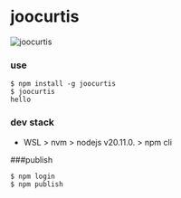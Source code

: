 # joocurtis

![joocurtis](https://upload.wikimedia.org/wikipedia/commons/thumb/a/a7/Two_3U_CubeSats.jpg/495px-Two_3U_CubeSats.jpg)


### use
```
$ npm install -g joocurtis
$ joocurtis
hello
```

### dev stack
- WSL > nvm > nodejs v20.11.0. > npm cli

###publish
```
$ npm login
$ npm publish
``` 

